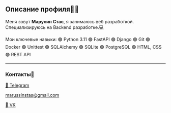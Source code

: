 ## Описание профиля👨‍💻
Меня зовут **Марусин Стас**, я занимаюсь веб разработкой. Специализируюсь на Backend разработке.💻

Мои ключевые навыки:
🟢 Python 3.11 
🟢 FastAPI
🟢 Django
🟢 Git
🟢 Docker
🟢 Unittest
🟢 SQLAlchemy
🟢 SQLite
🟢 PostgreSQL
🟢 HTML, CSS
🟢 REST API

---
### Контакты📱
[💬 Telegram](https://t.me/stmarusin)

marussinstas@gmail.com

[💬 VK](https://vk.com/stanislav_marusin)

